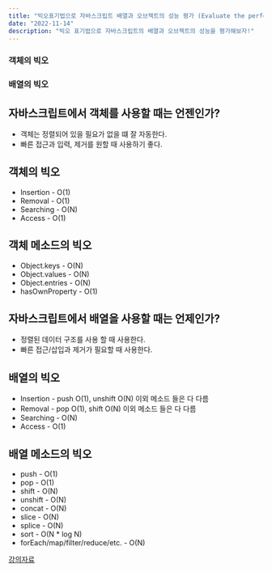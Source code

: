 ```yaml
---
title: "빅오표기법으로 자바스크립트 배열과 오브젝트의 성능 평가 (Evaluate the performance of arrays and objects)"
date: "2022-11-14"
description: "빅오 표기법으로 자바스크립트의 배열과 오브젝트의 성능을 평가해보자!"
---
```


### 객체의 빅오

### 배열의 빅오

## 자바스크립트에서 객체를 사용할 때는 언젠인가?

- 객체는 정렬되어 있을 필요가 없을 떄 잘 자동한다.
- 빠른 접근과 입력, 제거를 원할 때 사용하기 좋다.

## 객체의 빅오

- Insertion - O(1)
- Removal - O(1)
- Searching - O(N)
- Access - O(1)

## 객체 메소드의 빅오

- Object.keys - O(N)
- Object.values - O(N)
- Object.entries - O(N)
- hasOwnProperty - O(1)

## 자바스크립트에서 배열을 사용할 때는 언제인가?

- 정렬된 데이터 구조를 사용 할 때 사용한다.
- 빠른 접근/삽입과 제거가 필요할 때 사용한다.

## 배열의 빅오

- Insertion - push O(1), unshift O(N) 이외 메소드 들은 다 다름
- Removal - pop O(1), shift O(N) 이외 메소드 들은 다 다름
- Searching - O(N)
- Access - O(1)

## 배열 메소드의 빅오

- push - O(1)
- pop - O(1)
- shift - O(N)
- unshift - O(N)
- concat - O(N)
- slice - O(N)
- splice - O(N)
- sort - O(N \* log N)
- forEach/map/filter/reduce/etc. - O(N)

[강의자료](https://cs.slides.com/colt_steele/built-in-data-structures-25)
